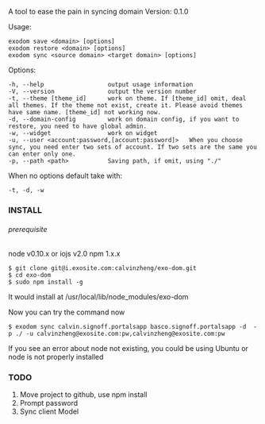 A tool to ease the pain in syncing domain
Version: 0.1.0

Usage:

    exodom save <domain> [options]
    exodom restore <domain> [options]
    exodom sync <source domain> <target domain> [options]

Options:

    -h, --help                 	output usage information
    -V, --version              	output the version number
    -t, --theme [theme_id]      work on theme. If [theme_id] omit, deal all themes. If the theme not exist, create it. Please avoid themes have same name. [theme_id] not working now.
    -d, --domain-config         work on domain config, if you want to restore, you need to have global admin.
    -w, --widget                work on widget
    -u, --user <account:password,[account:password]>   When you choose sync, you need enter two sets of account. If two sets are the same you can enter only one.
    -p, --path <path>           Saving path, if omit, using "./"

When no options default take with:

    -t, -d, -w

### INSTALL

###### prerequisite

node v0.10.x or iojs v2.0
npm 1.x.x

	$ git clone git@i.exosite.com:calvinzheng/exo-dom.git
	$ cd exo-dom
	$ sudo npm install -g

It would install at /usr/local/lib/node_modules/exo-dom

Now you can try the command now

	$ exodom sync calvin.signoff.portalsapp basco.signoff.portalsapp -d  -p ./ -u calvinzheng@exosite.com:pw,calvinzheng@exosite.com:pw

If you see an error about node not existing,
you could be using Ubuntu or node is not properly installed

### TODO
1. Move project to github, use npm install
2. Prompt password
3. Sync client Model

